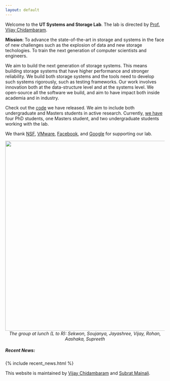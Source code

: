 ```yaml
---
layout: default
---
```


Welcome to the **UT Systems and Storage Lab**. The lab is directed by
[Prof. Vijay Chidambaram](http://www.cs.utexas.edu/~vijay/).

**Mission**: To advance the state-of-the-art in storage and systems in
  the face of new challenges such as the explosion of data and new
  storage techologies. To train the next generation of computer
  scientists and engineers.

We aim to build the next generation of storage systems. This means
building storage systems that have higher performance and stronger
reliability. We build both storage systems and the tools need to
develop such systems rigorously, such as testing frameworks. Our work
involves innovation both at the data-structure level and at the
systems level. We open-source all the software we build, and aim to
have impact both inside academia and in industry.
    
Check out the [code](https://github.com/utsaslab) we have released. We
aim to include both undergraduate and Masters students in active
research. Currently, [we have](https://utsaslab.github.io/people.html)
four PhD students, one Masters student, and two undergraduate students
working with the lab.

We thank [NSF](https://www.nsf.gov),
 [VMware](https://labs.vmware.com/academic/academic-software),
 [Facebook](https://research.fb.com/programs/), and
 [Google](http://www.google.com) for supporting our lab.


<center>    
<img src="/img/group-lunch.jpg" width="600" align="center"><br>
<i>The group at lunch (L to R): Sekwon, Soujanya, Jayashree, Vijay, Rohan, Aashaka, Supreeth</i>    
</center>
    
<div id='top-news-home'>
	<h5 class="text-info">Recent News:</h5>
	{% include recent_news.html %}
</div>

This website is maintained by [Vijay
Chidambaram](http://www.cs.utexas.edu/~vijay/) and [Subrat
Mainali](http://www.cs.utexas.edu/~sm63966/).